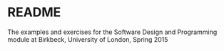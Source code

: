 # README #

The examples and exercises for the Software Design and Programming module at Birkbeck, University of London, Spring 2015